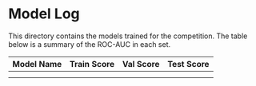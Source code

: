 # Model Log

This directory contains the models trained for the competition. The table below is a summary of the ROC-AUC in each set.



| Model Name | Train Score | Val Score | Test Score |
| ---------- | ----------- | --------- | ---------- |
|            |             |           |            |
|            |             |           |            |

